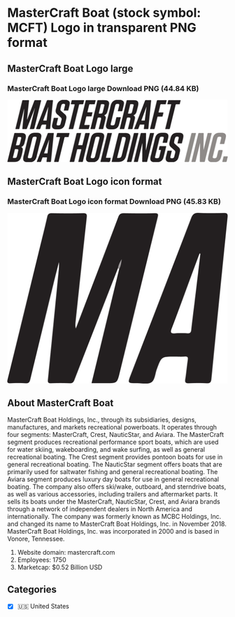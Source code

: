 # MasterCraft Boat (stock symbol: MCFT) Logo in transparent PNG format

## MasterCraft Boat Logo large

### MasterCraft Boat Logo large Download PNG (44.84 KB)

![MasterCraft Boat Logo large Download PNG (44.84 KB)](/img/orig/MCFT_BIG-b6860277.png)

## MasterCraft Boat Logo icon format

### MasterCraft Boat Logo icon format Download PNG (45.83 KB)

![MasterCraft Boat Logo icon format Download PNG (45.83 KB)](/img/orig/MCFT-70e1d427.png)

## About MasterCraft Boat

MasterCraft Boat Holdings, Inc., through its subsidiaries, designs, manufactures, and markets recreational powerboats. It operates through four segments: MasterCraft, Crest, NauticStar, and Aviara. The MasterCraft segment produces recreational performance sport boats, which are used for water skiing, wakeboarding, and wake surfing, as well as general recreational boating. The Crest segment provides pontoon boats for use in general recreational boating. The NauticStar segment offers boats that are primarily used for saltwater fishing and general recreational boating. The Aviara segment produces luxury day boats for use in general recreational boating. The company also offers ski/wake, outboard, and sterndrive boats, as well as various accessories, including trailers and aftermarket parts. It sells its boats under the MasterCraft, NauticStar, Crest, and Aviara brands through a network of independent dealers in North America and internationally. The company was formerly known as MCBC Holdings, Inc. and changed its name to MasterCraft Boat Holdings, Inc. in November 2018. MasterCraft Boat Holdings, Inc. was incorporated in 2000 and is based in Vonore, Tennessee.

1. Website domain: mastercraft.com
2. Employees: 1750
3. Marketcap: $0.52 Billion USD


## Categories
- [x] 🇺🇸 United States
